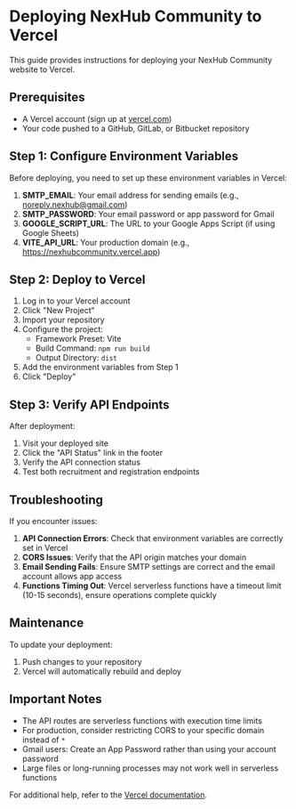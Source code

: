 # Deploying NexHub Community to Vercel

This guide provides instructions for deploying your NexHub Community website to Vercel.

## Prerequisites

- A Vercel account (sign up at [vercel.com](https://vercel.com))
- Your code pushed to a GitHub, GitLab, or Bitbucket repository

## Step 1: Configure Environment Variables

Before deploying, you need to set up these environment variables in Vercel:

1. **SMTP_EMAIL**: Your email address for sending emails (e.g., noreply.nexhub@gmail.com)
2. **SMTP_PASSWORD**: Your email password or app password for Gmail
3. **GOOGLE_SCRIPT_URL**: The URL to your Google Apps Script (if using Google Sheets)
4. **VITE_API_URL**: Your production domain (e.g., https://nexhubcommunity.vercel.app)

## Step 2: Deploy to Vercel

1. Log in to your Vercel account
2. Click "New Project"
3. Import your repository
4. Configure the project:
   - Framework Preset: Vite
   - Build Command: `npm run build`
   - Output Directory: `dist`
5. Add the environment variables from Step 1
6. Click "Deploy"

## Step 3: Verify API Endpoints

After deployment:

1. Visit your deployed site
2. Click the "API Status" link in the footer
3. Verify the API connection status
4. Test both recruitment and registration endpoints

## Troubleshooting

If you encounter issues:

1. **API Connection Errors**: Check that environment variables are correctly set in Vercel
2. **CORS Issues**: Verify that the API origin matches your domain
3. **Email Sending Fails**: Ensure SMTP settings are correct and the email account allows app access
4. **Functions Timing Out**: Vercel serverless functions have a timeout limit (10-15 seconds), ensure operations complete quickly

## Maintenance

To update your deployment:

1. Push changes to your repository
2. Vercel will automatically rebuild and deploy

## Important Notes

- The API routes are serverless functions with execution time limits
- For production, consider restricting CORS to your specific domain instead of `*`
- Gmail users: Create an App Password rather than using your account password
- Large files or long-running processes may not work well in serverless functions

For additional help, refer to the [Vercel documentation](https://vercel.com/docs).
